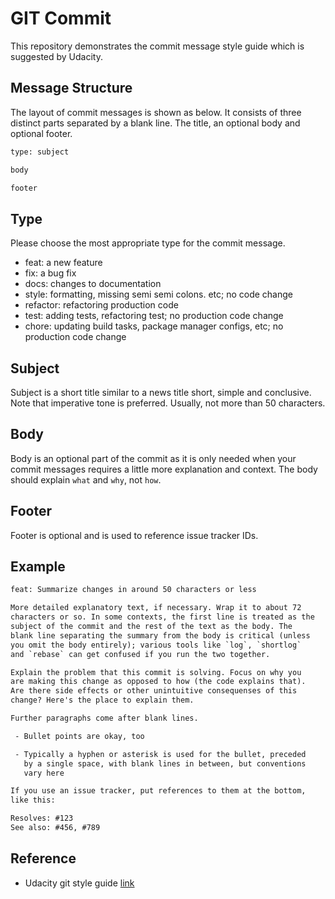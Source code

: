 # GIT Commit

This repository demonstrates the commit message style guide which is suggested by Udacity.  

## Message Structure

The layout of commit messages is shown as below. It consists of three distinct parts separated by a blank line. The title, an optional body and optional footer.  
```txt
type: subject

body

footer
```

## Type

Please choose the most appropriate type for the commit message.
- feat: a new feature
- fix: a bug fix
- docs: changes to documentation
- style: formatting, missing semi semi colons. etc; no code change
- refactor: refactoring production code
- test: adding tests, refactoring test; no production code change
- chore: updating build tasks, package manager configs, etc; no production code change

## Subject

Subject is a short title similar to a news title short, simple and conclusive. Note that imperative tone is preferred. Usually, not more than 50 characters.  

## Body

Body is an optional part of the commit as it is only needed when your commit messages requires a little more explanation and context. The body should explain `what` and `why`, not `how`.  

## Footer

Footer is optional and is used to reference issue tracker IDs.  

## Example

```txt
feat: Summarize changes in around 50 characters or less

More detailed explanatory text, if necessary. Wrap it to about 72
characters or so. In some contexts, the first line is treated as the
subject of the commit and the rest of the text as the body. The
blank line separating the summary from the body is critical (unless
you omit the body entirely); various tools like `log`, `shortlog`
and `rebase` can get confused if you run the two together.

Explain the problem that this commit is solving. Focus on why you
are making this change as opposed to how (the code explains that).
Are there side effects or other unintuitive consequenses of this
change? Here's the place to explain them.

Further paragraphs come after blank lines.

 - Bullet points are okay, too

 - Typically a hyphen or asterisk is used for the bullet, preceded
   by a single space, with blank lines in between, but conventions
   vary here

If you use an issue tracker, put references to them at the bottom,
like this:

Resolves: #123
See also: #456, #789
```

## Reference

- Udacity git style guide [link](https://udacity.github.io/git-styleguide/)
